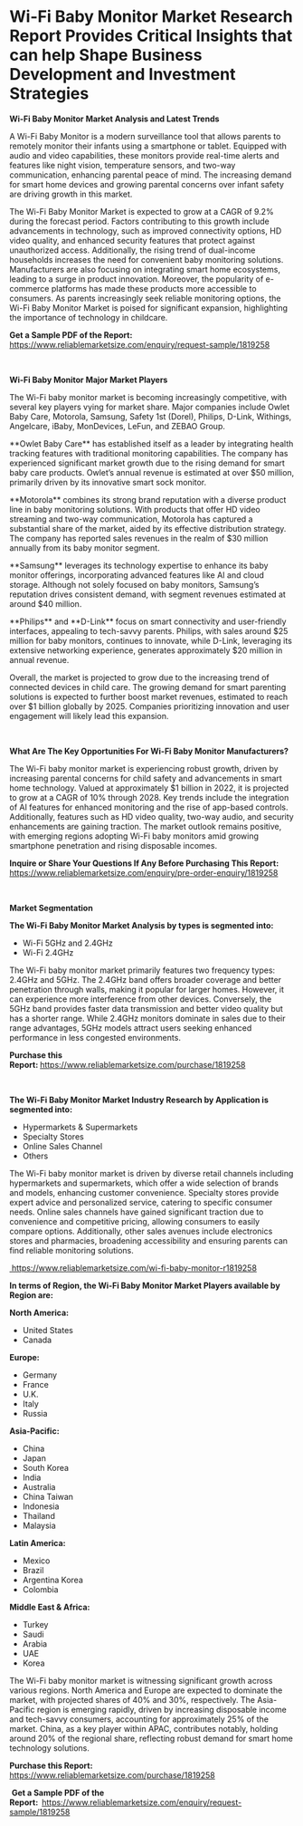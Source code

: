 <p><h1>Wi-Fi Baby Monitor Market Research Report Provides Critical Insights that can help Shape Business Development and Investment Strategies</h1></p><p><strong>Wi-Fi Baby Monitor Market Analysis and Latest Trends</strong></p>
<p><p>A Wi-Fi Baby Monitor is a modern surveillance tool that allows parents to remotely monitor their infants using a smartphone or tablet. Equipped with audio and video capabilities, these monitors provide real-time alerts and features like night vision, temperature sensors, and two-way communication, enhancing parental peace of mind. The increasing demand for smart home devices and growing parental concerns over infant safety are driving growth in this market.</p><p>The Wi-Fi Baby Monitor Market is expected to grow at a CAGR of 9.2% during the forecast period. Factors contributing to this growth include advancements in technology, such as improved connectivity options, HD video quality, and enhanced security features that protect against unauthorized access. Additionally, the rising trend of dual-income households increases the need for convenient baby monitoring solutions. Manufacturers are also focusing on integrating smart home ecosystems, leading to a surge in product innovation. Moreover, the popularity of e-commerce platforms has made these products more accessible to consumers. As parents increasingly seek reliable monitoring options, the Wi-Fi Baby Monitor Market is poised for significant expansion, highlighting the importance of technology in childcare.</p></p>
<p><strong>Get a Sample PDF of the Report:&nbsp;</strong> <a href="https://www.reliablemarketsize.com/enquiry/request-sample/1819258?utm_campaign=2113&utm_medium=2&utm_source=Github&utm_content=ia&utm_term=15042025&utm_id=wi-fi-baby-monitor">https://www.reliablemarketsize.com/enquiry/request-sample/1819258</a></p>
<p>&nbsp;</p>
<p><strong>Wi-Fi Baby Monitor Major Market Players</strong></p>
<p><p>The Wi-Fi baby monitor market is becoming increasingly competitive, with several key players vying for market share. Major companies include Owlet Baby Care, Motorola, Samsung, Safety 1st (Dorel), Philips, D-Link, Withings, Angelcare, iBaby, MonDevices, LeFun, and ZEBAO Group.</p><p>**Owlet Baby Care** has established itself as a leader by integrating health tracking features with traditional monitoring capabilities. The company has experienced significant market growth due to the rising demand for smart baby care products. Owlet’s annual revenue is estimated at over $50 million, primarily driven by its innovative smart sock monitor.</p><p>**Motorola** combines its strong brand reputation with a diverse product line in baby monitoring solutions. With products that offer HD video streaming and two-way communication, Motorola has captured a substantial share of the market, aided by its effective distribution strategy. The company has reported sales revenues in the realm of $30 million annually from its baby monitor segment.</p><p>**Samsung** leverages its technology expertise to enhance its baby monitor offerings, incorporating advanced features like AI and cloud storage. Although not solely focused on baby monitors, Samsung’s reputation drives consistent demand, with segment revenues estimated at around $40 million.</p><p>**Philips** and **D-Link** focus on smart connectivity and user-friendly interfaces, appealing to tech-savvy parents. Philips, with sales around $25 million for baby monitors, continues to innovate, while D-Link, leveraging its extensive networking experience, generates approximately $20 million in annual revenue.</p><p>Overall, the market is projected to grow due to the increasing trend of connected devices in child care. The growing demand for smart parenting solutions is expected to further boost market revenues, estimated to reach over $1 billion globally by 2025. Companies prioritizing innovation and user engagement will likely lead this expansion.</p></p>
<p>&nbsp;</p>
<p><strong>What Are The Key Opportunities For Wi-Fi Baby Monitor Manufacturers?</strong></p>
<p><p>The Wi-Fi baby monitor market is experiencing robust growth, driven by increasing parental concerns for child safety and advancements in smart home technology. Valued at approximately $1 billion in 2022, it is projected to grow at a CAGR of 10% through 2028. Key trends include the integration of AI features for enhanced monitoring and the rise of app-based controls. Additionally, features such as HD video quality, two-way audio, and security enhancements are gaining traction. The market outlook remains positive, with emerging regions adopting Wi-Fi baby monitors amid growing smartphone penetration and rising disposable incomes.</p></p>
<p><strong>Inquire or Share Your Questions If Any Before Purchasing This Report:</strong> <a href="https://www.reliablemarketsize.com/enquiry/pre-order-enquiry/1819258?utm_campaign=2113&utm_medium=2&utm_source=Github&utm_content=ia&utm_term=15042025&utm_id=wi-fi-baby-monitor">https://www.reliablemarketsize.com/enquiry/pre-order-enquiry/1819258</a></p>
<p>&nbsp;</p>
<p><strong>Market Segmentation</strong></p>
<p><strong>The Wi-Fi Baby Monitor Market Analysis by types is segmented into:</strong></p>
<p><ul><li>Wi-Fi 5GHz and 2.4GHz</li><li>Wi-Fi 2.4GHz</li></ul></p>
<p><p>The Wi-Fi baby monitor market primarily features two frequency types: 2.4GHz and 5GHz. The 2.4GHz band offers broader coverage and better penetration through walls, making it popular for larger homes. However, it can experience more interference from other devices. Conversely, the 5GHz band provides faster data transmission and better video quality but has a shorter range. While 2.4GHz monitors dominate in sales due to their range advantages, 5GHz models attract users seeking enhanced performance in less congested environments.</p></p>
<p><strong>Purchase this Report:&nbsp;</strong><a href="https://www.reliablemarketsize.com/purchase/1819258?utm_campaign=2113&utm_medium=2&utm_source=Github&utm_content=ia&utm_term=15042025&utm_id=wi-fi-baby-monitor">https://www.reliablemarketsize.com/purchase/1819258</a></p>
<p>&nbsp;</p>
<p><strong>The Wi-Fi Baby Monitor Market Industry Research by Application is segmented into:</strong></p>
<p><ul><li>Hypermarkets & Supermarkets</li><li>Specialty Stores</li><li>Online Sales Channel</li><li>Others</li></ul></p>
<p><p>The Wi-Fi baby monitor market is driven by diverse retail channels including hypermarkets and supermarkets, which offer a wide selection of brands and models, enhancing customer convenience. Specialty stores provide expert advice and personalized service, catering to specific consumer needs. Online sales channels have gained significant traction due to convenience and competitive pricing, allowing consumers to easily compare options. Additionally, other sales avenues include electronics stores and pharmacies, broadening accessibility and ensuring parents can find reliable monitoring solutions.</p></p>
<p><a href="https://www.reliablemarketsize.com/wi-fi-baby-monitor-r1819258?utm_campaign=2113&utm_medium=2&utm_source=Github&utm_content=ia&utm_term=15042025&utm_id=wi-fi-baby-monitor">&nbsp;https://www.reliablemarketsize.com/wi-fi-baby-monitor-r1819258</a></p>
<p><strong>In terms of Region, the Wi-Fi Baby Monitor Market Players available by Region are:</strong></p>
<p>
    <p> <strong> North America: </strong>
        <ul>
            <li>United States</li>
            <li>Canada</li>
        </ul>
        </p> 
    <p> <strong> Europe: </strong>
        <ul>
            <li>Germany</li>
            <li>France</li>
            <li>U.K.</li>
            <li>Italy</li>
            <li>Russia</li>
        </ul>
        </p> 
    <p> <strong> Asia-Pacific: </strong>
        <ul>
            <li>China</li>
            <li>Japan</li>
            <li>South Korea</li>
            <li>India</li>
            <li>Australia</li>
            <li>China Taiwan</li>
            <li>Indonesia</li>
            <li>Thailand</li>
            <li>Malaysia</li>
        </ul>
        </p> 
    <p> <strong> Latin America: </strong>
        <ul>
            <li>Mexico</li>
            <li>Brazil</li>
            <li>Argentina Korea</li>
            <li>Colombia</li>
        </ul>
        </p> 
    <p> <strong> Middle East & Africa: </strong>
        <ul>
            <li>Turkey</li>
            <li>Saudi</li>
            <li>Arabia</li>
            <li>UAE</li>
            <li>Korea</li>
        </ul>
    </p>
    </p>
<p><p>The Wi-Fi baby monitor market is witnessing significant growth across various regions. North America and Europe are expected to dominate the market, with projected shares of 40% and 30%, respectively. The Asia-Pacific region is emerging rapidly, driven by increasing disposable income and tech-savvy consumers, accounting for approximately 25% of the market. China, as a key player within APAC, contributes notably, holding around 20% of the regional share, reflecting robust demand for smart home technology solutions.</p></p>
<p><strong>Purchase this Report: </strong><a href="https://www.reliablemarketsize.com/purchase/1819258?utm_campaign=2113&utm_medium=2&utm_source=Github&utm_content=ia&utm_term=15042025&utm_id=wi-fi-baby-monitor">https://www.reliablemarketsize.com/purchase/1819258</a></p>
<p>&nbsp;<strong>Get a Sample PDF of the Report:&nbsp;&nbsp;</strong><a href="https://www.reliablemarketsize.com/enquiry/request-sample/1819258?utm_campaign=2113&utm_medium=2&utm_source=Github&utm_content=ia&utm_term=15042025&utm_id=wi-fi-baby-monitor">https://www.reliablemarketsize.com/enquiry/request-sample/1819258</a></p>
<p><strong></strong></p>
<p><p></p><p></p><p></p></p>